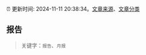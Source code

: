 :alarm_clock: 更新时间: 2024-11-11 20:38:34。[文章来源](/README.md)、[文章分类](/TAGS.md)

## 报告


> 关键字：`报告`、`月报`



